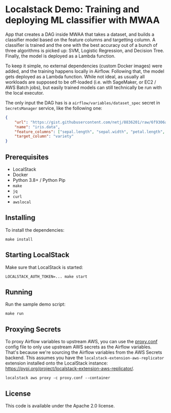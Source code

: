 # Localstack Demo: Training and deploying ML classifier with MWAA

App that creates a DAG inside MWAA that takes a dataset, and builds a classifier model based on the feature columns and targetting column. A classifier is trained and the one with the best accuracy out of a bunch of three algorithms is picked up: SVM, Logistic Regression, and Decision Tree. Finally, the model is deployed as a Lambda function.

To keep it simple, no external dependencies (custom Docker images) were added, and the training happens locally in Airflow. Following that, the model gets deployed as a Lambda function. While not ideal, as usually all workloads are supposed to be off-loaded (i.e. with SageMaker, or EC2 / AWS Batch jobs), but easily trained models can still technically be run with the local executor.

The only input the DAG has is a `airflow/variables/dataset_spec` secret in `SecretsManager` service, like the following one:

```json
{
    "url": "https://gist.githubusercontent.com/netj/8836201/raw/6f9306ad21398ea43cba4f7d537619d0e07d5ae3/iris.csv",
    "name": "iris.data",
    "feature_columns": ["sepal.length", "sepal.width", "petal.length", "petal.width"],
    "target_column": "variety"
}
```

## Prerequisites

* LocalStack
* Docker
* Python 3.8+ / Python Pip
* `make`
* `jq`
* `curl`
* `awslocal`

## Installing

To install the dependencies:

```shell
make install
```

## Starting LocalStack

Make sure that LocalStack is started:

```shell
LOCALSTACK_AUTH_TOKEN=... make start
```

## Running

Run the sample demo script:

```shell
make run
```

## Proxying Secrets

To proxy Airflow variables to upstream AWS, you can use the [proxy.conf](proxy.conf) config file to only use upstream AWS secrets as the Airflow variables. That's because we're sourcing the Airflow variables from the AWS Secrets backend. This assumes you have the `localstack-extension-aws-replicator` extension installed onto the LocalStack instance: https://pypi.org/project/localstack-extension-aws-replicator/.

```shell
localstack aws proxy -c proxy.conf --container
```

## License

This code is available under the Apache 2.0 license.

